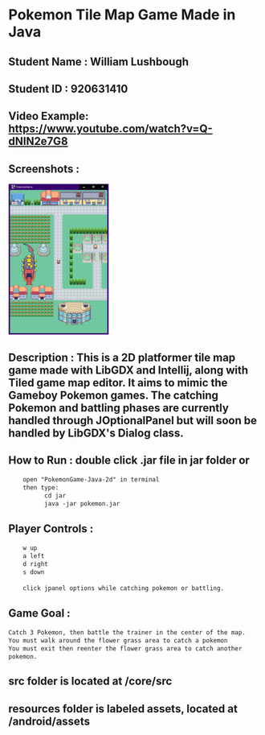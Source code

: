# Pokemon Tile Map Game Made in Java

## Student Name  : William Lushbough
## Student ID    : 920631410
## Video Example: https://www.youtube.com/watch?v=Q-dNIN2e7G8
## Screenshots   : 

<img src="https://github.com/lushbough/PokemonGame-Java-2D/blob/master/pokepoke.PNG" width=200 height=300>



## Description   : This is a 2D platformer tile map game made with LibGDX and Intellij, along with Tiled game map editor. It aims to mimic the Gameboy Pokemon games. The catching Pokemon and battling phases are currently handled through JOptionalPanel but will soon be handled by LibGDX's Dialog class.

## How to Run : double click .jar file in jar folder or
        open "PokemonGame-Java-2d" in terminal 
        then type: 
              cd jar
              java -jar pokemon.jar    
    
## Player Controls :
        w up
        a left
        d right
        s down  
        
        click jpanel options while catching pokemon or battling.
        
## Game Goal :
    Catch 3 Pokemon, then battle the trainer in the center of the map.
    You must walk around the flower grass area to catch a pokemon
    You must exit then reenter the flower grass area to catch another pokemon.
## src folder is located at /core/src

## resources folder is labeled assets, located at /android/assets


